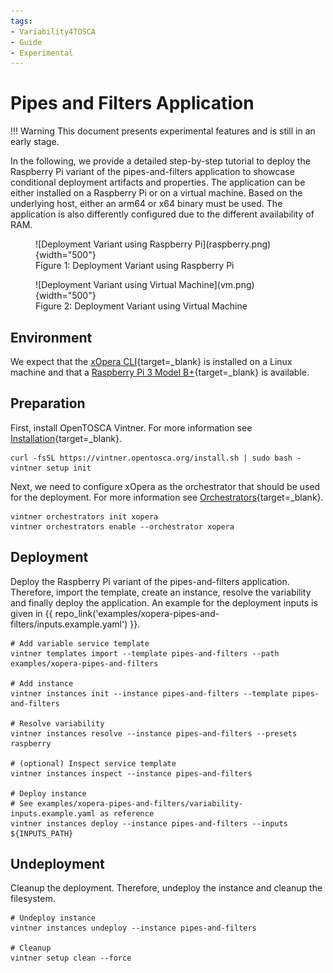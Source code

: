 ```yaml
---
tags:
- Variability4TOSCA
- Guide
- Experimental
---
```


# Pipes and Filters Application

!!! Warning
    This document presents experimental features and is still in an early stage.

In the following, we provide a detailed step-by-step tutorial to deploy the Raspberry Pi variant of the pipes-and-filters application to showcase conditional deployment artifacts and properties.
The application can be either installed on a Raspberry Pi or on a virtual machine. 
Based on the underlying host, either an arm64 or x64 binary must be used. 
The application is also differently configured due to the different availability of RAM.

<figure markdown>
  ![Deployment Variant using Raspberry Pi](raspberry.png){width="500"}
  <figcaption>Figure 1: Deployment Variant using Raspberry Pi</figcaption>
</figure>

<figure markdown>
  ![Deployment Variant using Virtual Machine](vm.png){width="500"}
  <figcaption>Figure 2: Deployment Variant using Virtual Machine</figcaption>
</figure>


## Environment

We expect that the [xOpera CLI](https://github.com/xlab-si/xopera-opera){target=_blank} is installed on a Linux machine and that a [Raspberry Pi 3 Model B+](https://www.raspberrypi.com/products/raspberry-pi-3-model-b-plus/){target=_blank} is available.

## Preparation

First, install OpenTOSCA Vintner.
For more information see [Installation](../../../installation.md){target=_blank}.

```shell linenums="1"
curl -fsSL https://vintner.opentosca.org/install.sh | sudo bash -
vintner setup init
```

Next, we need to configure xOpera as the orchestrator that should be used for the deployment.
For more information see [Orchestrators](../../../orchestrators.md){target=_blank}.

```shell linenums="1"
vintner orchestrators init xopera
vintner orchestrators enable --orchestrator xopera
```

## Deployment

Deploy the Raspberry Pi variant of the pipes-and-filters application.
Therefore, import the template, create an instance, resolve the variability and finally deploy the application.
An example for the deployment inputs is given in {{ repo_link('examples/xopera-pipes-and-filters/inputs.example.yaml') }}.

```shell linenums="1"
# Add variable service template
vintner templates import --template pipes-and-filters --path examples/xopera-pipes-and-filters

# Add instance
vintner instances init --instance pipes-and-filters --template pipes-and-filters

# Resolve variability
vintner instances resolve --instance pipes-and-filters --presets raspberry

# (optional) Inspect service template
vintner instances inspect --instance pipes-and-filters

# Deploy instance
# See examples/xopera-pipes-and-filters/variability-inputs.example.yaml as reference
vintner instances deploy --instance pipes-and-filters --inputs ${INPUTS_PATH}
```

## Undeployment

Cleanup the deployment.
Therefore, undeploy the instance and cleanup the filesystem.

```shell linenums="1"
# Undeploy instance
vintner instances undeploy --instance pipes-and-filters

# Cleanup
vintner setup clean --force
```
